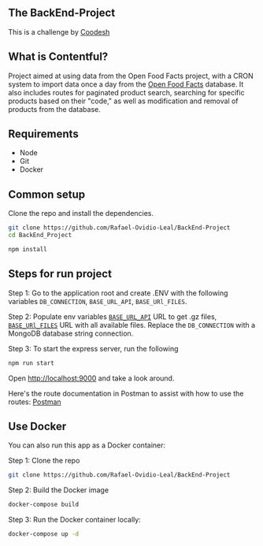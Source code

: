 ## The BackEnd-Project

This is a challenge by [Coodesh](https://coodesh.com/)

## What is Contentful?

Project aimed at using data from the Open Food Facts project, with a CRON system to import data once a day from the [Open Food Facts](https://br.openfoodfacts.org/data) database. It also includes routes for paginated product search, searching for specific products based on their "code," as well as modification and removal of products from the database.

## Requirements

* Node
* Git
* Docker

## Common setup

Clone the repo and install the dependencies.

```bash
git clone https://github.com/Rafael-Ovidio-Leal/BackEnd-Project
cd BackEnd_Project
```

```bash
npm install
```

## Steps for run project

Step 1: Go to the application root and create .ENV with the following variables `DB_CONNECTION`, `BASE_URL_API`, `BASE_URl_FILES`.

Step 2: Populate env variables [`BASE_URL_API`](https://challenges.coode.sh/food/data/json/) URL to get .gz files, [`BASE_URl_FILES`](https://challenges.coode.sh/food/data/json/index.txt) URL with all available files. Replace the `DB_CONNECTION` with a MongoDB database string connection.

Step 3: To start the express server, run the following

```bash
npm run start
```

Open [http://localhost:9000](http://localhost:9000) and take a look around.

Here's the route documentation in Postman to assist with how to use the routes: [Postman](https://documenter.getpostman.com/view/26379534/2s93JzKf72)


## Use Docker
You can also run this app as a Docker container:

Step 1: Clone the repo

```bash
git clone https://github.com/Rafael-Ovidio-Leal/BackEnd-Project
```

Step 2: Build the Docker image

```bash
docker-compose build
```

Step 3: Run the Docker container locally:

```bash
docker-compose up -d
```


